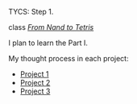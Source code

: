 TYCS: Step 1.


class [*From Nand to Tetris*](https://www.nand2tetris.org/)

I plan to learn the Part I.

My thought process in each project:
- [Project 1](01/README.md)
- [Project 2](02/README.md)
- [Project 3](03/README.md)
